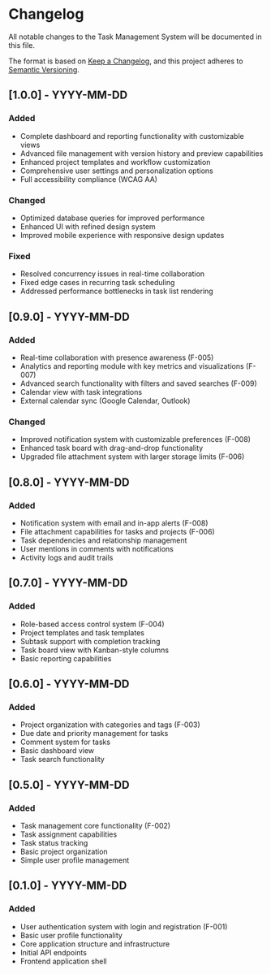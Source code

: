 # Changelog

All notable changes to the Task Management System will be documented in this file.

The format is based on [Keep a Changelog](https://keepachangelog.com/en/1.0.0/),
and this project adheres to [Semantic Versioning](https://semver.org/spec/v2.0.0.html).

## [1.0.0] - YYYY-MM-DD

### Added
- Complete dashboard and reporting functionality with customizable views
- Advanced file management with version history and preview capabilities
- Enhanced project templates and workflow customization
- Comprehensive user settings and personalization options
- Full accessibility compliance (WCAG AA)

### Changed
- Optimized database queries for improved performance
- Enhanced UI with refined design system
- Improved mobile experience with responsive design updates

### Fixed
- Resolved concurrency issues in real-time collaboration
- Fixed edge cases in recurring task scheduling
- Addressed performance bottlenecks in task list rendering

## [0.9.0] - YYYY-MM-DD

### Added
- Real-time collaboration with presence awareness (F-005)
- Analytics and reporting module with key metrics and visualizations (F-007)
- Advanced search functionality with filters and saved searches (F-009)
- Calendar view with task integrations
- External calendar sync (Google Calendar, Outlook)

### Changed
- Improved notification system with customizable preferences (F-008)
- Enhanced task board with drag-and-drop functionality
- Upgraded file attachment system with larger storage limits (F-006)

## [0.8.0] - YYYY-MM-DD

### Added
- Notification system with email and in-app alerts (F-008)
- File attachment capabilities for tasks and projects (F-006)
- Task dependencies and relationship management
- User mentions in comments with notifications
- Activity logs and audit trails

## [0.7.0] - YYYY-MM-DD

### Added
- Role-based access control system (F-004)
- Project templates and task templates
- Subtask support with completion tracking
- Task board view with Kanban-style columns
- Basic reporting capabilities

## [0.6.0] - YYYY-MM-DD

### Added
- Project organization with categories and tags (F-003)
- Due date and priority management for tasks
- Comment system for tasks
- Basic dashboard view
- Task search functionality

## [0.5.0] - YYYY-MM-DD

### Added
- Task management core functionality (F-002)
- Task assignment capabilities
- Task status tracking
- Basic project organization
- Simple user profile management

## [0.1.0] - YYYY-MM-DD

### Added
- User authentication system with login and registration (F-001)
- Basic user profile functionality
- Core application structure and infrastructure
- Initial API endpoints
- Frontend application shell